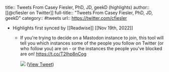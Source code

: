 title:: Tweets From Casey Fiesler, PhD, JD, geekD (highlights)
author:: [[@cfiesler on Twitter]]
full-title:: "Tweets From Casey Fiesler, PhD, JD, geekD"
category:: #tweets
url:: https://twitter.com/cfiesler

- Highlights first synced by [[Readwise]] [[Nov 19th, 2022]]
	- If you're trying to decide on a Mastodon instance to join, this tool will tell you which instances some of the people you follow on Twitter (or who follow you) are on - or the instances the people you've blocked are on! https://t.co/T2Ihp8nCog 
	  
	  ![](https://pbs.twimg.com/media/Fg2S_gvUAAAAwOt.jpg) ([View Tweet](https://twitter.com/cfiesler/status/1589087961337204738))